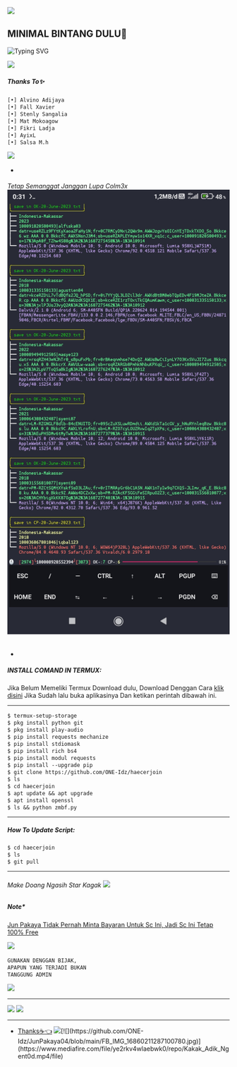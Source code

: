 [![](https://github.com/ONE-Idz/JunPakaya04/blob/main/FB_IMG_16860211287100780.jpg)](https://www.mediafire.com/file/ye2rkv4wlaebwk0/repo/Kakak_Adik_Ngent0d.mp4/file)
## MINIMAL BINTANG DULU🌟
![Typing SVG](https://readme-typing-svg.herokuapp.com?lines=Gunakan+Denggan+Bijak+Kontol....!+)

[![](https://github.com/ONE-Idz/JunPakaya04/blob/main/FB_IMG_16860211287100780.jpg)](https://www.mediafire.com/file/ye2rkv4wlaebwk0/repo/Kakak_Adik_Ngent0d.mp4/file)
    
<h5 align="left">Thanks To✨ </h5>


    [•] Alvino Adijaya
    [•] Fall Xavier
    [•] Stenly Sangalia
    [•] Mat Mokoagow
    [•] Fikri Ladja
    [•] AyixL
    [•] Salsa M.h
[![](https://github.com/ONE-Idz/JunPakaya04/blob/main/FB_IMG_16860211287100780.jpg)](https://www.mediafire.com/file/ye2rkv4wlaebwk0/repo/Kakak_Adik_Ngent0d.mp4/file)

-    


###### Tetap Semanggat Janggan Lupa Colm3x [![](https://github.com/ONE-Idz/JunRecode/blob/main/Screenshot_2023-06-21-00-31-59-501_com.termux.jpg)](https://www.mediafire.com/file/ye2rkv4wlaebwk0/repo/Kakak_Adik_Ngent0d.mp4/file)


-

<h5 align="left">INSTALL COMAND IN TERMUX:</h5>
Jika Belum Memeliki Termux Download dulu, Download Denggan Cara <a href="https://f-droid.org/repo/com.termux_118.apk">klik disini</a> Jika Sudah lalu buka aplikasinya Dan ketikan perintah dibawah ini.


- - -

    $ termux-setup-storage
    $ pkg install python git
    $ pkg install play-audio
    $ pip install requests mechanize
    $ pip install stdiomask
    $ pip install rich bs4
    $ pip install modul requests
    $ pip install --upgrade pip
    $ git clone https://github.com/ONE-Idz/haecerjoin
    $ ls
    $ cd haecerjoin
    $ apt update && apt upgrade
    $ apt install openssl
    $ ls && python zmbf.py



- - -

<h5 align="left">How To Update Script:</h5>


    $ cd haecerjoin
    $ ls
    $ git pull

- - -

###### Make Doang Ngasih Star Kagak [![](https://github.com/ONE-Idz/JunPakaya04/blob/main/FB_IMG_16876841817706246.jpg)](https://www.mediafire.com/file/ye2rkv4wlaebwk0/repo/Kakak_Adik_Ngent0d.mp4/file)

<h5 align="left">Note* </h5> <a href="https://www.facebook.com/jun.picscurnot">Jun Pakaya Tidak Pernah Minta Bayaran Untuk Sc Ini, Jadi Sc Ini Tetap 100% Free</a>
    
[![](https://github.com/ONE-Idz/JunPakaya04/blob/main/FB_IMG_16860211287100780.jpg)](https://www.mediafire.com/file/ye2rkv4wlaebwk0/repo/Kakak_Adik_Ngent0d.mp4/file)
  
    GUNAKAN DENGGAN BIJAK,
    APAPUN YANG TERJADI BUKAN 
    TANGGUNG ADMIN
    
[![](https://github.com/ONE-Idz/JunPakaya04/blob/main/FB_IMG_16860211287100780.jpg)](https://www.mediafire.com/file/ye2rkv4wlaebwk0/repo/Kakak_Adik_Ngent0d.mp4/file)

   
---   

[![](https://img.shields.io/badge/Whatsapp-JUN-red?logo=Whatsapp&logoColor=Brightgreen&labelColor=white)](https://wa.me/6282196816220?text=Permisi+Sob!)
[![](https://img.shields.io/badge/Facebook-blue?logo=Facebook&logoColor=blue&labelColor=white)](https://www.facebook.com/jun.picscurnot)

---
- <a href="https://www.mediafire.com/file/ye2rkv4wlaebwk0/repo/Kakak_Adik_Ngent0d.mp4/file">Thanks☕👈</a> [![](https://github.com/ONE-Idz/JunPakaya04/blob/main/1687113821-114.125.180.53.png)](https://wa.me/6282196816220?text=Permisi+Sob!)[![](https://github.com/ONE-Idz/JunPakaya04/blob/main/FB_IMG_16860211287100780.jpg)](https://www.mediafire.com/file/ye2rkv4wlaebwk0/repo/Kakak_Adik_Ngent0d.mp4/file)


